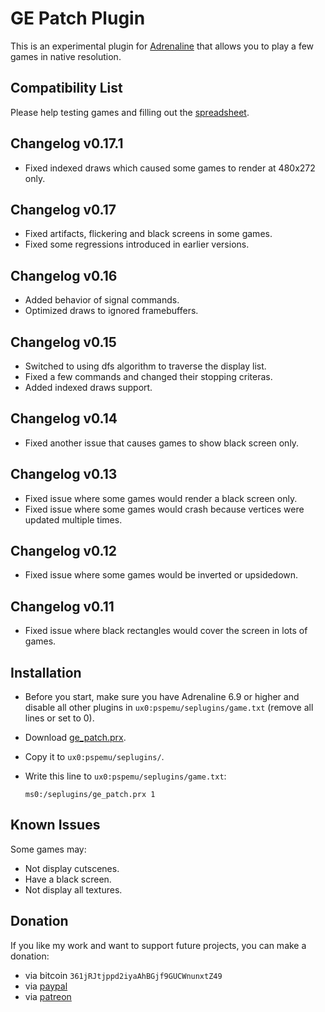 # GE Patch Plugin

This is an experimental plugin for [Adrenaline](https://github.com/TheOfficialFloW/Adrenaline) that allows you to play a few games in native resolution.

## Compatibility List

Please help testing games and filling out the [spreadsheet](https://docs.google.com/spreadsheets/d/1aZlmKwELcdpCb9ezI5iRfgcX9hoGxgL4tNC-673aKqk/edit#gid=0).

## Changelog v0.17.1

- Fixed indexed draws which caused some games to render at 480x272 only.

## Changelog v0.17

- Fixed artifacts, flickering and black screens in some games.
- Fixed some regressions introduced in earlier versions.

## Changelog v0.16

- Added behavior of signal commands.
- Optimized draws to ignored framebuffers.

## Changelog v0.15

- Switched to using dfs algorithm to traverse the display list.
- Fixed a few commands and changed their stopping criteras.
- Added indexed draws support.

## Changelog v0.14

- Fixed another issue that causes games to show black screen only.

## Changelog v0.13

- Fixed issue where some games would render a black screen only.
- Fixed issue where some games would crash because vertices were updated multiple times.

## Changelog v0.12

- Fixed issue where some games would be inverted or upsidedown.

## Changelog v0.11

- Fixed issue where black rectangles would cover the screen in lots of games.

## Installation

- Before you start, make sure you have Adrenaline 6.9 or higher and disable all other plugins in `ux0:pspemu/seplugins/game.txt` (remove all lines or set to 0).

- Download [ge_patch.prx](https://github.com/TheOfficialFloW/GePatch/releases).

- Copy it to `ux0:pspemu/seplugins/`.

- Write this line to `ux0:pspemu/seplugins/game.txt`:

  ```
  ms0:/seplugins/ge_patch.prx 1
  ```

## Known Issues

Some games may:

- Not display cutscenes.
- Have a black screen.
- Not display all textures.

## Donation

If you like my work and want to support future projects, you can make a donation:

- via bitcoin `361jRJtjppd2iyaAhBGjf9GUCWnunxtZ49`
- via [paypal](https://www.paypal.me/flowsupport/20)
- via [patreon](https://www.patreon.com/TheOfficialFloW)
